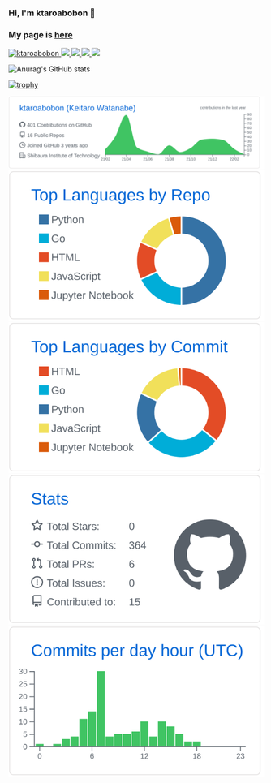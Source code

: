 ### Hi, I'm ktaroabobon 👋

### My page is [here](https://ktaroabobon.github.io/)


<p align="left"> 
  <a href="https://github.com/ktaroabobon/ktaroabobon/">
    <img src="https://komarev.com/ghpvc/?username=ktaroabobon" alt="ktaroabobon" />
  </a>
  <a href="http://twitter.com/abobon_blog">
    <img height="20" src="https://img.shields.io/twitter/follow/__abobon__?label=Twitter&logo=twitter&style=flat" />
  </a>
  <a href="https://github.com/ktaroabobon">
    <img height="20" src="https://img.shields.io/github/followers/ktaroabobon?label=follow&logo=github&style=flat" />
  </a>
  <a href="http://qiita.com/ktaroabobon">
    <img height="20" src="https://qiita-badge.apiapi.app/s/ktaroabobon/posts.svg" />
  </a>
  <//qiita.com/ktaroabobon">
    <img height="20" src="https://qiita-badge.apiapi.app/s/ktaroabobon/contributions.svg" />
  </a>
</p>
  
  
![Anurag's GitHub stats](https://github-readme-stats.vercel.app/api?username=ktaroabobon&show_icons=true&theme=gruvbox&bg_color=white)

[![trophy](https://github-profile-trophy.vercel.app/?username=ryo-ma)](https://github.com/ryo-ma/github-profile-trophy)

[![](https://raw.githubusercontent.com/ktaroabobon/github-profile-summary-cards-example/master/profile-summary-card-output/github/0-profile-details.svg)](https://github.com/vn7n24fzkq/github-profile-summary-cards)
[![](https://raw.githubusercontent.com/ktaroabobon/github-profile-summary-cards-example/master/profile-summary-card-output/github/1-repos-per-language.svg)](https://github.com/vn7n24fzkq/github-profile-summary-cards) [![](https://raw.githubusercontent.com/ktaroabobon/github-profile-summary-cards-example/master/profile-summary-card-output/github/2-most-commit-language.svg)](https://github.com/vn7n24fzkq/github-profile-summary-cards)
[![](https://raw.githubusercontent.com/ktaroabobon/github-profile-summary-cards-example/master/profile-summary-card-output/github/3-stats.svg)](https://github.com/vn7n24fzkq/github-profile-summary-cards) [![](https://raw.githubusercontent.com/ktaroabobon/github-profile-summary-cards-example/master/profile-summary-card-output/github/4-productive-time.svg)](https://github.com/vn7n24fzkq/github-profile-summary-cards)
